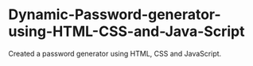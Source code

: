 # Dynamic-Password-generator-using-HTML-CSS-and-Java-Script
Created a password generator using HTML, CSS and JavaScript.
